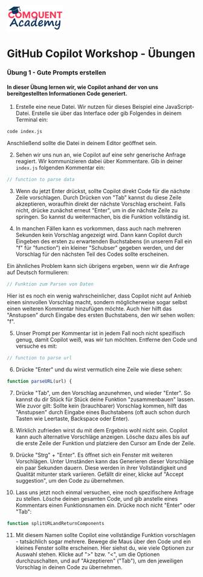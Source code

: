 ![Comquent Academy](./images/comquent-academy-logo.png?raw=true "Comquent Academy")
# GitHub Copilot Workshop - Übungen
### Übung 1 - Gute Prompts erstellen
#### In dieser Übung lernen wir, wie Copilot anhand der von uns bereitgestellten Informationen Code generiert.
1. Erstelle eine neue Datei. Wir nutzen für dieses Beispiel eine JavaScript-Datei. Erstelle sie über das Interface oder gib Folgendes in deinem Terminal ein:

  ```bash 
  code index.js
  ```

   Anschließend sollte die Datei in deinem Editor geöffnet sein.

2. Sehen wir uns nun an, wie Copilot auf eine sehr generische Anfrage reagiert. Wir kommunizieren dabei über Kommentare. Gib in deiner `index.js` folgenden Kommentar ein:

  ```javascript
  // function to parse data
  ```

3. Wenn du jetzt Enter drückst, sollte Copilot direkt Code für die nächste Zeile vorschlagen. Durch Drücken von "Tab" kannst du diese Zeile akzeptieren, woraufhin direkt der nächste Vorschlag erscheint. Falls nicht, drücke zunächst erneut "Enter", um in die nächste Zeile zu springen. So kannst du weitermachen, bis die Funktion vollständig ist.
  
4. In manchen Fällen kann es vorkommen, dass auch nach mehreren Sekunden kein Vorschlag angezeigt wird. Dann kann Copilot durch Eingeben des ersten zu erwartenden Buchstabens (in unserem Fall ein "f" für "function") ein kleiner "Schubser" gegeben werden, und der Vorschlag für den nächsten Teil des Codes sollte erscheinen.
    
Ein ähnliches Problem kann sich übrigens ergeben, wenn wir die Anfrage auf Deutsch formulieren:

  ```javascript 
  // Funktion zum Parsen von Daten
  ```

Hier ist es noch ein wenig wahrscheinlicher, dass Copilot nicht auf Anhieb einen sinnvollen Vorschlag macht, sondern möglicherweise sogar selbst einen weiteren Kommentar hinzufügen möchte. Auch hier hilft das "Anstupsen" durch Eingabe des ersten Buchstabens, den wir sehen wollen: "f".

5. Unser Prompt per Kommentar ist in jedem Fall noch nicht spezifisch genug, damit Copilot weiß, was wir tun möchten. Entferne den Code und versuche es mit:
  ```javascript
  // function to parse url
  ```

6. Drücke "Enter" und du wirst vermutlich eine Zeile wie diese sehen:
  ```javascript
  function parseURL(url) {
  ```
7. Drücke "Tab", um den Vorschlag anzunehmen, und wieder "Enter". So kannst du dir Stück für Stück deine Funktion "zusammenbauen" lassen. Wie zuvor gilt: Sollte kein (brauchbarer) Vorschlag kommen, hilft das "Anstupsen" durch Eingabe eines Buchstabens (oft auch schon durch Tasten wie Leertaste, Backspace oder Enter).  

8. Wirklich zufrieden wirst du mit dem Ergebnis wohl nicht sein. Copilot kann auch alternative Vorschläge anzeigen. Lösche dazu alles bis auf die erste Zeile der Funktion und platziere den Cursor am Ende der Zeile.

9. Drücke "Strg" + "Enter". Es öffnet sich ein Fenster mit weiteren Vorschlägen. Unter Umständen kann das Generieren dieser Vorschläge ein paar Sekunden dauern. Diese werden in ihrer Vollständigkeit und Qualität mitunter stark variieren. Gefällt dir einer, klicke auf "Accept suggestion", um den Code zu übernehmen.

10. Lass uns jetzt noch einmal versuchen, eine noch spezifischere Anfrage zu stellen. Lösche deinen gesamten Code, und gib anstelle eines Kommentars einen Funktionsnamen ein. Drücke noch nicht "Enter" oder "Tab":
  ```javascript
  function splitURLandReturnComponents
  ```
11. Mit diesem Namen sollte Copilot eine vollständige Funktion vorschlagen - tatsächlich sogar mehrere. Bewege die Maus über den Code und ein kleines Fenster sollte erscheinen. Hier siehst du, wie viele Optionen zur Auswahl stehen. Klicke auf ">" bzw. "<", um die Optionen durchzuschalten, und auf "Akzeptieren" ("Tab"), um den jeweiligen Vorschlag in deinen Code zu übernehmen.
